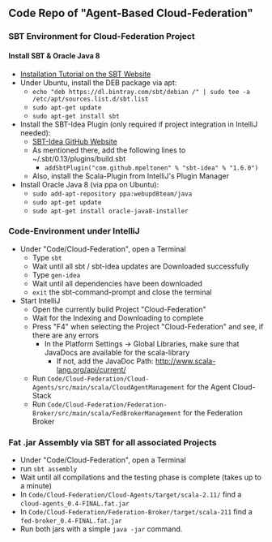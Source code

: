 ## Code Repo of "Agent-Based Cloud-Federation"

### SBT Environment for Cloud-Federation Project

#### Install SBT & Oracle Java 8
* [Installation Tutorial on the SBT Website](www.scala-sbt.org/release/tutorial/index.html)
* Under Ubuntu, install the DEB package via apt:
    * `echo "deb https://dl.bintray.com/sbt/debian /" | sudo tee -a /etc/apt/sources.list.d/sbt.list`
    * `sudo apt-get update`
    * `sudo apt-get install sbt`
* Install the SBT-Idea Plugin (only required if project integration in IntelliJ needed):
    * [SBT-Idea GitHub Website](https://github.com/mpeltonen/sbt-idea)
    * As mentioned there, add the following lines to ~/.sbt/0.13/plugins/build.sbt
        * `addSbtPlugin("com.github.mpeltonen" % "sbt-idea" % "1.6.0")`
    * Also, install the Scala-Plugin from IntelliJ's Plugin Manager
* Install Oracle Java 8 (via ppa on Ubuntu):
    * `sudo add-apt-repository ppa:webupd8team/java`
    * `sudo apt-get update`
    * `sudo apt-get install oracle-java8-installer`


### Code-Environment under IntelliJ
* Under "Code/Cloud-Federation", open a Terminal
    * Type `sbt`
    * Wait until all sbt / sbt-idea updates are Downloaded successfully
    * Type `gen-idea`
    * Wait until all dependencies have been downloaded
    * `exit` the sbt-command-prompt and close the terminal
* Start IntelliJ
    * Open the currently build Project "Cloud-Federation"
    * Wait for the Indexing and Downloading to complete
    * Press "F4" when selecting the Project "Cloud-Federation" and see, if there are any errors
        * In the Platform Settings -> Global Libraries, make sure that JavaDocs are available for the scala-library
            * If not, add the JavaDoc Path: http://www.scala-lang.org/api/current/
    * Run `Code/Cloud-Federation/Cloud-Agents/src/main/scala/CloudAgentManagement` for the Agent Cloud-Stack
    * Run `Code/Cloud-Federation/Federation-Broker/src/main/scala/FedBrokerManagement` for the Federation Broker
    

### Fat .jar Assembly via SBT for all associated Projects
* Under "Code/Cloud-Federation", open a Terminal
* run `sbt assembly`
* Wait until all compilations and the testing phase is complete (takes up to a minute)
* In `Code/Cloud-Federation/Cloud-Agents/target/scala-2.11/` find a `cloud-agents_0.4-FINAL.fat.jar`
* In `Code/Cloud-Federation/Federation-Broker/target/scala-211` find a `fed-broker_0.4-FINAL.fat.jar`
* Run both jars with a simple `java -jar` command.
